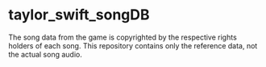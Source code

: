 # taylor_swift_songDB

The song data from the game is copyrighted by the respective rights holders of each song.
This repository contains only the reference data, not the actual song audio.
